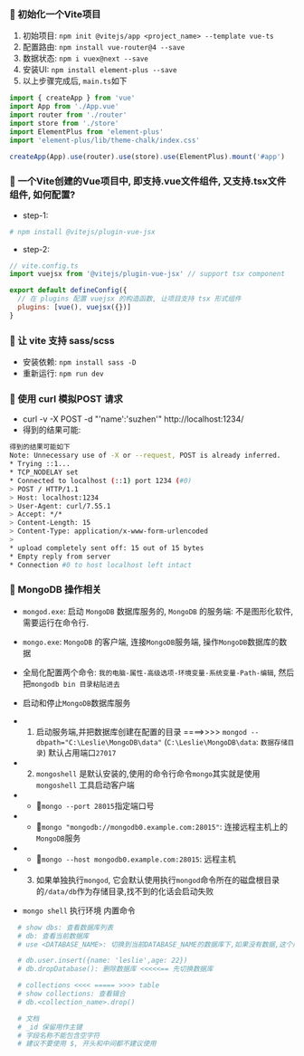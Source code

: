 ### 🚀 初始化一个Vite项目
1. 初始项目: `npm init @vitejs/app <project_name> --template vue-ts`
2. 配置路由: `npm install vue-router@4 --save`
3. 数据状态: `npm i vuex@next --save`
4. 安装UI: `npm install element-plus --save`
5. 以上步骤完成后, `main.ts`如下
```js
import { createApp } from 'vue'
import App from './App.vue'
import router from './router'
import store from './store'
import ElementPlus from 'element-plus'
import 'element-plus/lib/theme-chalk/index.css'

createApp(App).use(router).use(store).use(ElementPlus).mount('#app')
```

### 🚀 一个Vite创建的Vue项目中, 即支持.vue文件组件, 又支持.tsx文件组件, 如何配置?
- step-1: 
```bash
# npm install @vitejs/plugin-vue-jsx
```
- step-2: 
```js
// vite.config.ts
import vuejsx from '@vitejs/plugin-vue-jsx' // support tsx component

export default defineConfig({
  // 在 plugins 配置 vuejsx 的构造函数, 让项目支持 tsx 形式组件
  plugins: [vue(), vuejsx({})] 
}
```

### 🚀 让 vite 支持 sass/scss
- 安装依赖: `npm install sass -D`
- 重新运行: `npm run dev`

### 🚀 使用 curl 模拟POST 请求
- curl -v -X POST -d "'name':'suzhen'" http://localhost:1234/
- 得到的结果可能:
```bash
得到的结果可能如下
Note: Unnecessary use of -X or --request, POST is already inferred.
* Trying ::1...
* TCP_NODELAY set
* Connected to localhost (::1) port 1234 (#0)
> POST / HTTP/1.1
> Host: localhost:1234
> User-Agent: curl/7.55.1
> Accept: */*
> Content-Length: 15
> Content-Type: application/x-www-form-urlencoded
>
* upload completely sent off: 15 out of 15 bytes
* Empty reply from server
* Connection #0 to host localhost left intact
```

### 🚀 MongoDB 操作相关
- `mongod.exe`: 启动 `MongoDB` 数据库服务的, `MongoDB` 的服务端: 不是图形化软件,需要运行在命令行.
- `mongo.exe`: `MongoDB` 的客户端, 连接`MongoDB`服务端, 操作`MongoDB`数据库的数据
- 全局化配置两个命令: `我的电脑-属性-高级选项-环境变量-系统变量-Path-编辑`, 然后把`mongodb bin 目录粘贴进去`
- 启动和停止`MongoDB`数据库服务
- 1. 启动服务端,并把数据库创建在配置的目录 ====>>>> `mongod --dbpath="C:\Leslie\MongoDB\data"` (`C:\Leslie\MongoDB\data`: `数据存储目录`) 默认占用端口`27017`
- 2. `mongoshell` 是默认安装的,使用的命令行命令`mongo`其实就是使用`mongoshell` 工具启动客户端 
- - 🍪`mongo --port 28015`指定端口号
- - 🍪`mongo "mongodb://mongodb0.example.com:28015"`: 连接远程主机上的`MongoDB`服务
- - 🍪`mongo --host mongodb0.example.com:28015`: 远程主机
- 3. 如果单独执行`mongod`, 它会默认使用执行`mongod`命令所在的磁盘根目录的`/data/db`作为存储目录,找不到的化话会启动失败

- `mongo shell` 执行环境 内置命令
```bash
  # show dbs: 查看数据库列表
  # db: 查看当前数据库
  # use <DATABASE_NAME>: 切换到当前DATABASE_NAME的数据库下,如果没有数据,这个库依旧显示不出来

  # db.user.insert({name: 'leslie',age: 22})
  # db.dropDatabase(): 删除数据库 <<<<<== 先切换数据库

  # collections <<<< ===== >>>> table
  # show collections: 查看辑合
  # db.<collection_name>.drop()

  # 文档
  # _id 保留用作主键
  # 字段名称不能包含空字符
  # 建议不要使用 $, 开头和中间都不建议使用

```